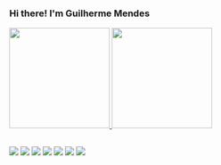 ### Hi there! I'm Guilherme Mendes

 <div>
  <a href="https://www.hackerrank.com/guimsmendes">
  <img height="180em" src="https://github-readme-stats.vercel.app/api?username=guimsmendes&show_icons=true&theme=onedark&include_all_commits=true&count_private=true&count_private=true"/>
  <img height="180em" src="https://github-readme-stats.vercel.app/api/top-langs/?username=guimsmendes&layout=compact&langs_count=7&theme=onedark"/>
</div>

   ##
 
<div> 
  <a href="https://www.linkedin.com/in/guilherme-mendes-b5381555/" target="_blank"><img src="https://img.shields.io/badge/-LinkedIn-%230077B5?style=for-the-badge&logo=linkedin&logoColor=white" target="_blank"></a> 
 <a href = "https://soundcloud.com/yunka-dj"><img src="https://img.shields.io/badge/SoundCloud-FF3300?style=for-the-badge&logo=soundcloud&logoColor=white" target="_blank"></a>
   <a href = "mailto:guimsmendes@gmail.com"><img src="https://img.shields.io/badge/-Gmail-%23333?style=for-the-badge&logo=gmail&logoColor=white" target="_blank"></a>
  <a href = "https://t.me/guimsmendes"><img src="https://img.shields.io/badge/Telegram-2CA5E0?style=for-the-badge&logo=telegram&logoColor=white" target="_blank"></a>
  <a href="https://instagram.com/guimsmendes" target="_blank"><img src="https://img.shields.io/badge/-Instagram-%23E4405F?style=for-the-badge&logo=instagram&logoColor=white" target="_blank"></a>
 <a href="" target="_blank"><img src="https://img.shields.io/badge/Slack-4A154B?style=for-the-badge&logo=slack&logoColor=white" target="_blank"></a> 
 <a href="https://discord.gg/jkrM5gcD" target="_blank"><img src="https://img.shields.io/badge/Discord-7289DA?style=for-the-badge&logo=discord&logoColor=white" target="_blank"></a> 
<!--  
  ![Snake animation](https://github.com/guimsmendes/guimsmendes/blob/output/github-contribution-grid-snake.svg)
 -->
 

 </div>



